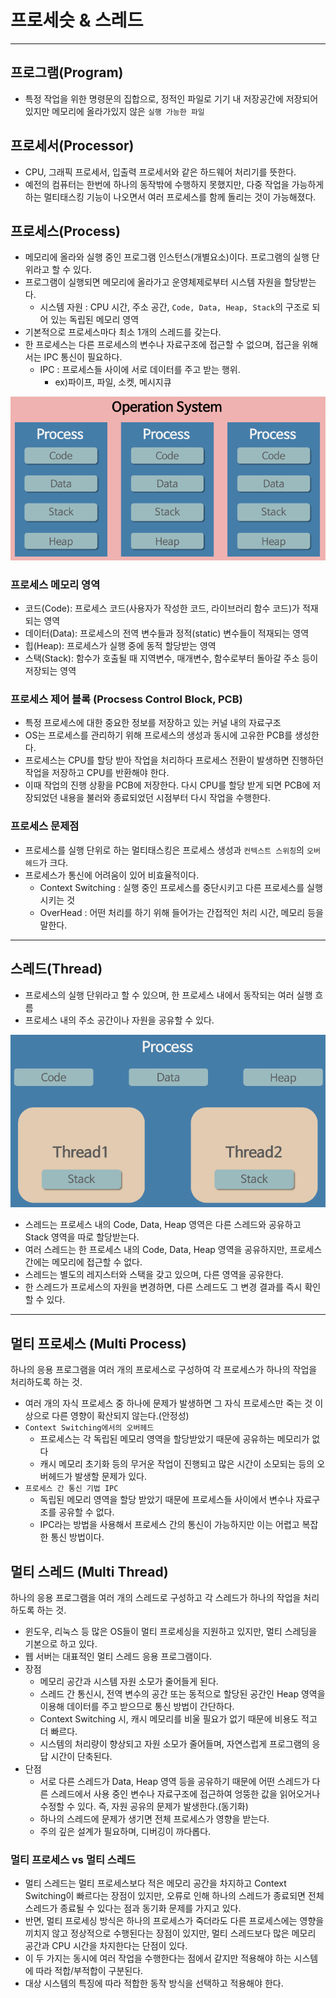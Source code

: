# 프로세슷 & 스레드

---

## 프로그램(Program)
- 특정 작업을 위한 명령문의 집합으로, 정적인 파일로 기기 내 저장공간에 저장되어있지만 메모리에 올라가있지 않은 `실행 가능한 파일`

## 프로세서(Processor)
- CPU, 그래픽 프로세서, 입출력 프로세서와 같은 하드웨어 처리기를 뜻한다.
- 예전의 컴퓨터는 한번에 하나의 동작밖에 수행하지 못했지만, 다중 작업을 가능하게 하는 멀티태스킹 기능이 나오면서 여러 프로세스를 함께 돌리는 것이 가능해졌다.

## 프로세스(Process)
- 메모리에 올라와 실행 중인 프로그램 인스턴스(개별요소)이다. 프로그램의 실행 단위라고 할 수 있다.
- 프로그램이 실행되면 메모리에 올라가고 운영체제로부터 시스템 자원을 할당받는다.
  - 시스템 자원 : CPU 시간, 주소 공간, `Code, Data, Heap, Stack`의 구조로 되어 있는 독립된 메모리 영역
- 기본적으로 프로세스마다 최소 1개의 스레드를 갖는다.
- 한 프로세스는 다른 프로세스의 변수나 자료구조에 접근할 수 없으며, 접근을 위해서는 IPC 통신이 필요하다.
  - IPC : 프로세스들 사이에 서로 데이터를 주고 받는 행위. 
    - ex)파이프, 파일, 소켓, 메시지큐

![img.png](img/Process.png)

### 프로세스 메모리 영역
- 코드(Code): 프로세스 코드(사용자가 작성한 코드, 라이브러리 함수 코드)가 적재되는 영역
- 데이터(Data): 프로세스의 전역 변수들과 정적(static) 변수들이 적재되는 영역
- 힙(Heap): 프로세스가 실행 중에 동적 할당받는 영역
- 스택(Stack): 함수가 호출될 때 지역변수, 매개변수, 함수로부터 돌아갈 주소 등이 저장되는 영역

### 프로세스 제어 블록 (Procsess Control Block, PCB)
- 특정 프로세스에 대한 중요한 정보를 저장하고 있는 커널 내의 자료구조
- OS는 프로세스를 관리하기 위해 프로세스의 생성과 동시에 고유한 PCB를 생성한다.
- 프로세스는 CPU를 할당 받아 작업을 처리하다 프로세스 전환이 발생하면 진행하던 작업을 저장하고 CPU를 반환해야 한다.
- 이때 작업의 진행 상황을 PCB에 저장한다. 다시 CPU를 할당 받게 되면 PCB에 저장되었던 내용을 불러와 종료되었던 시점부터 다시 작업을 수행한다.

### 프로세스 문제점
- 프로세스를 실행 단위로 하는 멀티태스킹은 프로세스 생성과 `컨텍스트 스위칭`의 `오버헤드`가 크다.
- 프로세스가 통신에 어려움이 있어 비효율적이다.
  - Context Switching : 실행 중인 프로세스를 중단시키고 다른 프로세스를 실행시키는 것
  - OverHead : 어떤 처리를 하기 위해 들어가는 간접적인 처리 시간, 메모리 등을 말한다.

---

## 스레드(Thread)
- 프로세스의 실행 단위라고 할 수 있으며, 한 프로세스 내에서 동작되는 여러 실행 흐름
- 프로세스 내의 주소 공간이나 자원을 공유할 수 있다.

![img.png](img/Thread.png)
- 스레드는 프로세스 내의 Code, Data, Heap 영역은 다른 스레드와 공유하고 Stack 영역을 따로 할당받는다.
- 여러 스레드는 한 프로세스 내의 Code, Data, Heap 영역을 공유하지만, 프로세스 간에는 메모리에 접근할 수 없다.
- 스레드는 별도의 레지스터와 스택을 갖고 있으며, 다른 영역을 공유한다. 
- 한 스레드가 프로세스의 자원을 변경하면, 다른 스레드도 그 변경 결과를 즉시 확인할 수 있다.

---

## 멀티 프로세스 (Multi Process)
하나의 응용 프로그램을 여러 개의 프로세스로 구성하여 각 프로세스가 하나의 작업을 처리하도록 하는 것.
- 여러 개의 자식 프로세스 중 하나에 문제가 발생하면 그 자식 프로세스만 죽는 것 이상으로 다른 영향이 확산되지 않는다.(안정성)
- `Context Switching에서의 오버헤드`
  - 프로세스는 각 독립된 메모리 영역을 할당받았기 때문에 공유하는 메모리가 없다
  - 캐시 메모리 초기화 등의 무거운 작업이 진행되고 많은 시간이 소모되는 등의 오버헤드가 발생할 문제가 있다.
- `프로세스 간 통신 기법 IPC`
  - 독립된 메모리 영역을 할당 받았기 때문에 프로세스들 사이에서 변수나 자료구조를 공유할 수 없다.
  - IPC라는 방법을 사용해서 프로세스 간의 통신이 가능하지만 이는 어렵고 복잡한 통신 방법이다.

## 멀티 스레드 (Multi Thread)
하나의 응용 프로그램을 여러 개의 스레드로 구성하고 각 스레드가 하나의 작업을 처리하도록 하는 것.
- 윈도우, 리눅스 등 많은 OS들이 멀티 프로세싱을 지원하고 있지만, 멀티 스레딩을 기본으로 하고 있다.
- 웹 서버는 대표적인 멀티 스레드 응용 프로그램이다.
- 장점
  - 메모리 공간과 시스템 자원 소모가 줄어들게 된다.
  - 스레드 간 통신시, 전역 변수의 공간 또는 동적으로 할당된 공간인 Heap 영역을 이용해 데이터를 주고 받으므로 통신 방법이 간단하다.
  - Context Switching 시, 캐시 메모리를 비울 필요가 없기 때문에 비용도 적고 더 빠르다.
  - 시스템의 처리량이 향상되고 자원 소모가 줄어들며, 자연스럽게 프로그램의 응답 시간이 단축된다.
- 단점
  - 서로 다른 스레드가 Data, Heap 영역 등을 공유하기 때문에 어떤 스레드가 다른 스레드에서 사용 중인 변수나 자료구조에 접근하여 엉뚱한 값을 읽어오거나 수정할 수 있다. 즉, 자원 공유의 문제가 발생한다.(동기화)
  - 하나의 스레드에 문제가 생기면 전체 프로세스가 영향을 받는다.
  - 주의 깊은 설계가 필요하며, 디버깅이 까다롭다.

### 멀티 프로세스 vs 멀티 스레드
- 멀티 스레드는 멀티 프로세스보다 적은 메모리 공간을 차지하고 Context Switching이 빠르다는 장점이 있지만, 오류로 인해 하나의 스레드가 종료되면 전체 스레드가 종료될 수 있다는 점과 동기화 문제를 가지고 있다.
- 반면, 멀티 프로세싱 방식은 하나의 프로세스가 죽더라도 다른 프로세스에는 영향을 끼치지 않고 정상적으로 수행된다는 장점이 있지만, 멀티 스레드보다 많은 메모리 공간과 CPU 시간을 차지한다는 단점이 있다.
- 이 두 가지는 동시에 여러 작업을 수행한다는 점에서 같지만 적용해야 하는 시스템에 따라 적합/부적합이 구분된다.
- 대상 시스템의 특징에 따라 적합한 동작 방식을 선택하고 적용해야 한다.